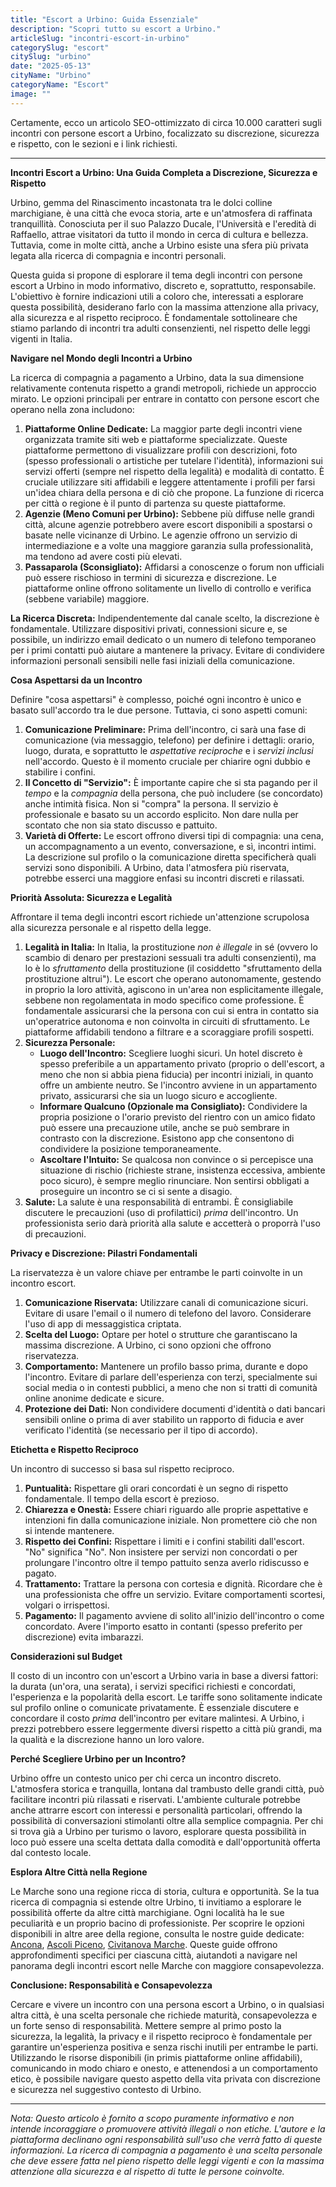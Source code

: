 ```yaml
---
title: "Escort a Urbino: Guida Essenziale"
description: "Scopri tutto su escort a Urbino."
articleSlug: "incontri-escort-in-urbino" 
categorySlug: "escort"
citySlug: "urbino"
date: "2025-05-13"
cityName: "Urbino"
categoryName: "Escort"
image: ""
---
```


Certamente, ecco un articolo SEO-ottimizzato di circa 10.000 caratteri sugli incontri con persone escort a Urbino, focalizzato su discrezione, sicurezza e rispetto, con le sezioni e i link richiesti.

***

**Incontri Escort a Urbino: Una Guida Completa a Discrezione, Sicurezza e Rispetto**

Urbino, gemma del Rinascimento incastonata tra le dolci colline marchigiane, è una città che evoca storia, arte e un'atmosfera di raffinata tranquillità. Conosciuta per il suo Palazzo Ducale, l'Università e l'eredità di Raffaello, attrae visitatori da tutto il mondo in cerca di cultura e bellezza. Tuttavia, come in molte città, anche a Urbino esiste una sfera più privata legata alla ricerca di compagnia e incontri personali.

Questa guida si propone di esplorare il tema degli incontri con persone escort a Urbino in modo informativo, discreto e, soprattutto, responsabile. L'obiettivo è fornire indicazioni utili a coloro che, interessati a esplorare questa possibilità, desiderano farlo con la massima attenzione alla privacy, alla sicurezza e al rispetto reciproco. È fondamentale sottolineare che stiamo parlando di incontri tra adulti consenzienti, nel rispetto delle leggi vigenti in Italia.

**Navigare nel Mondo degli Incontri a Urbino**

La ricerca di compagnia a pagamento a Urbino, data la sua dimensione relativamente contenuta rispetto a grandi metropoli, richiede un approccio mirato. Le opzioni principali per entrare in contatto con persone escort che operano nella zona includono:

1.  **Piattaforme Online Dedicate:** La maggior parte degli incontri viene organizzata tramite siti web e piattaforme specializzate. Queste piattaforme permettono di visualizzare profili con descrizioni, foto (spesso professionali o artistiche per tutelare l'identità), informazioni sui servizi offerti (sempre nel rispetto della legalità) e modalità di contatto. È cruciale utilizzare siti affidabili e leggere attentamente i profili per farsi un'idea chiara della persona e di ciò che propone. La funzione di ricerca per città o regione è il punto di partenza su queste piattaforme.
2.  **Agenzie (Meno Comuni per Urbino):** Sebbene più diffuse nelle grandi città, alcune agenzie potrebbero avere escort disponibili a spostarsi o basate nelle vicinanze di Urbino. Le agenzie offrono un servizio di intermediazione e a volte una maggiore garanzia sulla professionalità, ma tendono ad avere costi più elevati.
3.  **Passaparola (Sconsigliato):** Affidarsi a conoscenze o forum non ufficiali può essere rischioso in termini di sicurezza e discrezione. Le piattaforme online offrono solitamente un livello di controllo e verifica (sebbene variabile) maggiore.

**La Ricerca Discreta:** Indipendentemente dal canale scelto, la discrezione è fondamentale. Utilizzare dispositivi privati, connessioni sicure e, se possibile, un indirizzo email dedicato o un numero di telefono temporaneo per i primi contatti può aiutare a mantenere la privacy. Evitare di condividere informazioni personali sensibili nelle fasi iniziali della comunicazione.

**Cosa Aspettarsi da un Incontro**

Definire "cosa aspettarsi" è complesso, poiché ogni incontro è unico e basato sull'accordo tra le due persone. Tuttavia, ci sono aspetti comuni:

1.  **Comunicazione Preliminare:** Prima dell'incontro, ci sarà una fase di comunicazione (via messaggio, telefono) per definire i dettagli: orario, luogo, durata, e soprattutto le *aspettative reciproche* e i *servizi inclusi* nell'accordo. Questo è il momento cruciale per chiarire ogni dubbio e stabilire i confini.
2.  **Il Concetto di "Servizio":** È importante capire che si sta pagando per il *tempo* e la *compagnia* della persona, che può includere (se concordato) anche intimità fisica. Non si "compra" la persona. Il servizio è professionale e basato su un accordo esplicito. Non dare nulla per scontato che non sia stato discusso e pattuito.
3.  **Varietà di Offerte:** Le escort offrono diversi tipi di compagnia: una cena, un accompagnamento a un evento, conversazione, e sì, incontri intimi. La descrizione sul profilo o la comunicazione diretta specificherà quali servizi sono disponibili. A Urbino, data l'atmosfera più riservata, potrebbe esserci una maggiore enfasi su incontri discreti e rilassati.

**Priorità Assoluta: Sicurezza e Legalità**

Affrontare il tema degli incontri escort richiede un'attenzione scrupolosa alla sicurezza personale e al rispetto della legge.

1.  **Legalità in Italia:** In Italia, la prostituzione *non è illegale* in sé (ovvero lo scambio di denaro per prestazioni sessuali tra adulti consenzienti), ma lo è lo *sfruttamento* della prostituzione (il cosiddetto "sfruttamento della prostituzione altrui"). Le escort che operano autonomamente, gestendo in proprio la loro attività, agiscono in un'area non esplicitamente illegale, sebbene non regolamentata in modo specifico come professione. È fondamentale assicurarsi che la persona con cui si entra in contatto sia un'operatrice autonoma e non coinvolta in circuiti di sfruttamento. Le piattaforme affidabili tendono a filtrare e a scoraggiare profili sospetti.
2.  **Sicurezza Personale:**
    *   **Luogo dell'Incontro:** Scegliere luoghi sicuri. Un hotel discreto è spesso preferibile a un appartamento privato (proprio o dell'escort, a meno che non si abbia piena fiducia) per incontri iniziali, in quanto offre un ambiente neutro. Se l'incontro avviene in un appartamento privato, assicurarsi che sia un luogo sicuro e accogliente.
    *   **Informare Qualcuno (Opzionale ma Consigliato):** Condividere la propria posizione o l'orario previsto del rientro con un amico fidato può essere una precauzione utile, anche se può sembrare in contrasto con la discrezione. Esistono app che consentono di condividere la posizione temporaneamente.
    *   **Ascoltare l'Intuito:** Se qualcosa non convince o si percepisce una situazione di rischio (richieste strane, insistenza eccessiva, ambiente poco sicuro), è sempre meglio rinunciare. Non sentirsi obbligati a proseguire un incontro se ci si sente a disagio.
3.  **Salute:** La salute è una responsabilità di entrambi. È consigliabile discutere le precauzioni (uso di profilattici) *prima* dell'incontro. Un professionista serio darà priorità alla salute e accetterà o proporrà l'uso di precauzioni.

**Privacy e Discrezione: Pilastri Fondamentali**

La riservatezza è un valore chiave per entrambe le parti coinvolte in un incontro escort.

1.  **Comunicazione Riservata:** Utilizzare canali di comunicazione sicuri. Evitare di usare l'email o il numero di telefono del lavoro. Considerare l'uso di app di messaggistica criptata.
2.  **Scelta del Luogo:** Optare per hotel o strutture che garantiscano la massima discrezione. A Urbino, ci sono opzioni che offrono riservatezza.
3.  **Comportamento:** Mantenere un profilo basso prima, durante e dopo l'incontro. Evitare di parlare dell'esperienza con terzi, specialmente sui social media o in contesti pubblici, a meno che non si tratti di comunità online anonime dedicate e sicure.
4.  **Protezione dei Dati:** Non condividere documenti d'identità o dati bancari sensibili online o prima di aver stabilito un rapporto di fiducia e aver verificato l'identità (se necessario per il tipo di accordo).

**Etichetta e Rispetto Reciproco**

Un incontro di successo si basa sul rispetto reciproco.

1.  **Puntualità:** Rispettare gli orari concordati è un segno di rispetto fondamentale. Il tempo della escort è prezioso.
2.  **Chiarezza e Onestà:** Essere chiari riguardo alle proprie aspettative e intenzioni fin dalla comunicazione iniziale. Non promettere ciò che non si intende mantenere.
3.  **Rispetto dei Confini:** Rispettare i limiti e i confini stabiliti dall'escort. "No" significa "No". Non insistere per servizi non concordati o per prolungare l'incontro oltre il tempo pattuito senza averlo ridiscusso e pagato.
4.  **Trattamento:** Trattare la persona con cortesia e dignità. Ricordare che è una professionista che offre un servizio. Evitare comportamenti scortesi, volgari o irrispettosi.
5.  **Pagamento:** Il pagamento avviene di solito all'inizio dell'incontro o come concordato. Avere l'importo esatto in contanti (spesso preferito per discrezione) evita imbarazzi.

**Considerazioni sul Budget**

Il costo di un incontro con un'escort a Urbino varia in base a diversi fattori: la durata (un'ora, una serata), i servizi specifici richiesti e concordati, l'esperienza e la popolarità della escort. Le tariffe sono solitamente indicate sul profilo online o comunicate privatamente. È essenziale discutere e concordare il costo *prima* dell'incontro per evitare malintesi. A Urbino, i prezzi potrebbero essere leggermente diversi rispetto a città più grandi, ma la qualità e la discrezione hanno un loro valore.

**Perché Scegliere Urbino per un Incontro?**

Urbino offre un contesto unico per chi cerca un incontro discreto. L'atmosfera storica e tranquilla, lontana dal trambusto delle grandi città, può facilitare incontri più rilassati e riservati. L'ambiente culturale potrebbe anche attrarre escort con interessi e personalità particolari, offrendo la possibilità di conversazioni stimolanti oltre alla semplice compagnia. Per chi si trova già a Urbino per turismo o lavoro, esplorare questa possibilità in loco può essere una scelta dettata dalla comodità e dall'opportunità offerta dal contesto locale.

**Esplora Altre Città nella Regione**

Le Marche sono una regione ricca di storia, cultura e opportunità. Se la tua ricerca di compagnia si estende oltre Urbino, ti invitiamo a esplorare le possibilità offerte da altre città marchigiane. Ogni località ha le sue peculiarità e un proprio bacino di professioniste. Per scoprire le opzioni disponibili in altre aree della regione, consulta le nostre guide dedicate: [Ancona](/ancona/escort/incontri-escort-in-ancona), [Ascoli Piceno](/ascoli-piceno/escort/incontri-escort-in-ascoli-piceno), [Civitanova Marche](/civitanova-marche/escort/incontri-escort-in-civitanova-marche). Queste guide offrono approfondimenti specifici per ciascuna città, aiutandoti a navigare nel panorama degli incontri escort nelle Marche con maggiore consapevolezza.

**Conclusione: Responsabilità e Consapevolezza**

Cercare e vivere un incontro con una persona escort a Urbino, o in qualsiasi altra città, è una scelta personale che richiede maturità, consapevolezza e un forte senso di responsabilità. Mettere sempre al primo posto la sicurezza, la legalità, la privacy e il rispetto reciproco è fondamentale per garantire un'esperienza positiva e senza rischi inutili per entrambe le parti. Utilizzando le risorse disponibili (in primis piattaforme online affidabili), comunicando in modo chiaro e onesto, e attenendosi a un comportamento etico, è possibile navigare questo aspetto della vita privata con discrezione e sicurezza nel suggestivo contesto di Urbino.

***

*Nota: Questo articolo è fornito a scopo puramente informativo e non intende incoraggiare o promuovere attività illegali o non etiche. L'autore e la piattaforma declinano ogni responsabilità sull'uso che verrà fatto di queste informazioni. La ricerca di compagnia a pagamento è una scelta personale che deve essere fatta nel pieno rispetto delle leggi vigenti e con la massima attenzione alla sicurezza e al rispetto di tutte le persone coinvolte.*
